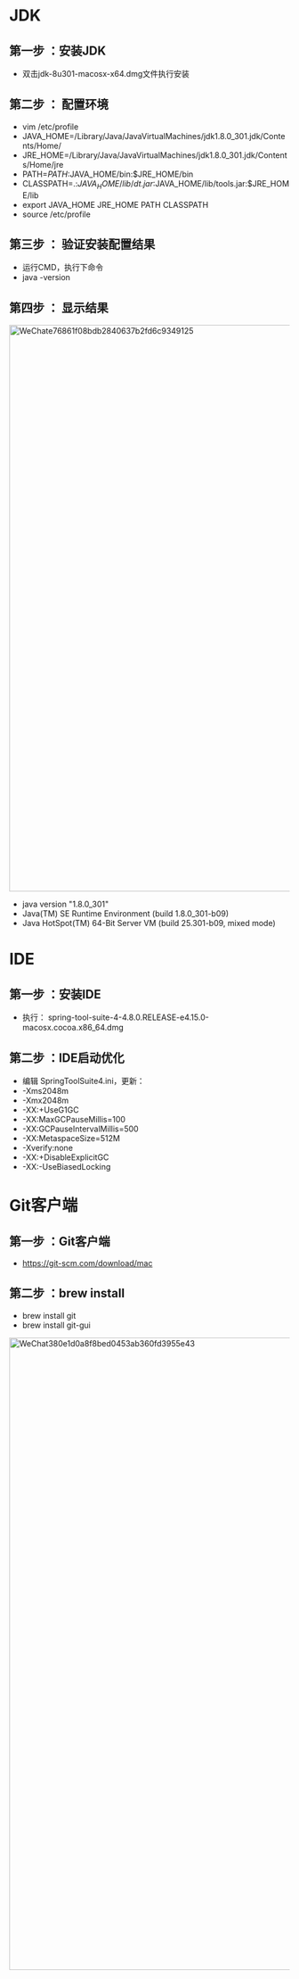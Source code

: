 

# JDK







## 第一步 ：安装JDK

- 双击jdk-8u301-macosx-x64.dmg文件执行安装

## 第二步 ： 配置环境

- vim /etc/profile
- JAVA_HOME=/Library/Java/JavaVirtualMachines/jdk1.8.0_301.jdk/Contents/Home/
- JRE_HOME=/Library/Java/JavaVirtualMachines/jdk1.8.0_301.jdk/Contents/Home/jre
- PATH=$PATH:$JAVA_HOME/bin:$JRE_HOME/bin
- CLASSPATH=.:$JAVA_HOME/lib/dt.jar:$JAVA_HOME/lib/tools.jar:$JRE_HOME/lib
- export JAVA_HOME JRE_HOME PATH CLASSPATH
- source /etc/profile

## 第三步 ： 验证安装配置结果

- 运行CMD，执行下命令
- java -version

## 第四步 ： 显示结果
<img width="1016" alt="WeChate76861f08bdb2840637b2fd6c9349125" src="https://user-images.githubusercontent.com/64019119/128669441-2e35cde9-052a-4574-9065-ebb818f162b2.png">

- java version "1.8.0_301"
- Java(TM) SE Runtime Environment (build 1.8.0_301-b09)
- Java HotSpot(TM) 64-Bit Server VM (build 25.301-b09, mixed mode)



# IDE

## 第一步 ：安装IDE
- 执行： spring-tool-suite-4-4.8.0.RELEASE-e4.15.0-macosx.cocoa.x86_64.dmg

## 第二步 ：IDE启动优化
- 编辑 SpringToolSuite4.ini，更新：
- -Xms2048m
- -Xmx2048m
- -XX:+UseG1GC
- -XX:MaxGCPauseMillis=100 
- -XX:GCPauseIntervalMillis=500
- -XX:MetaspaceSize=512M 
- -Xverify:none
- -XX:+DisableExplicitGC
- -XX:-UseBiasedLocking


# Git客户端

## 第一步 ：Git客户端
- https://git-scm.com/download/mac
## 第二步 ：brew install 
- brew install git
- brew install git-gui

<img width="1134" alt="WeChat380e1d0a8f8bed0453ab360fd3955e43" src="https://user-images.githubusercontent.com/64019119/128669564-2a5d590f-2654-4adc-888e-b65fd838d458.png">
